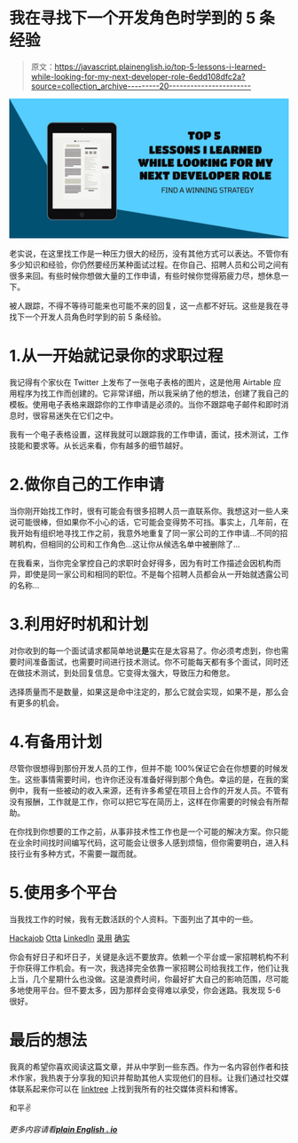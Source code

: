 # 我在寻找下一个开发角色时学到的 5 条经验

> 原文：<https://javascript.plainenglish.io/top-5-lessons-i-learned-while-looking-for-my-next-developer-role-6edd108dfc2a?source=collection_archive---------20----------------------->

![](img/a06f6d52f0d4973d05251dbef0c17688.png)

老实说，在这里找工作是一种压力很大的经历，没有其他方式可以表达。不管你有多少知识和经验，你仍然要经历某种面试过程。在你自己、招聘人员和公司之间有很多来回。有些时候你想做大量的工作申请，有些时候你觉得筋疲力尽，想休息一下。

被人跟踪，不得不等待可能来也可能不来的回复，这一点都不好玩。这些是我在寻找下一个开发人员角色时学到的前 5 条经验。

# 1.从一开始就记录你的求职过程

我记得有个家伙在 Twitter 上发布了一张电子表格的图片，这是他用 Airtable 应用程序为找工作而创建的。它非常详细，所以我采纳了他的想法，创建了我自己的模板。使用电子表格来跟踪你的工作申请是必须的。当你不跟踪电子邮件和即时消息时，很容易迷失在它们之中。

我有一个电子表格设置，这样我就可以跟踪我的工作申请，面试，技术测试，工作技能和要求等。从长远来看，你有越多的细节越好。

# 2.做你自己的工作申请

当你刚开始找工作时，很有可能会有很多招聘人员一直联系你。我想这对一些人来说可能很棒，但如果你不小心的话，它可能会变得势不可挡。事实上，几年前，在我开始有组织地寻找工作之前，我意外地重复了同一家公司的工作申请…不同的招聘机构，但相同的公司和工作角色…这让你从候选名单中被删除了…

在我看来，当你完全掌控自己的求职时会好得多，因为有时工作描述会因机构而异，即使是同一家公司和相同的职位。不是每个招聘人员都会从一开始就透露公司的名称…

# 3.利用好时机和计划

对你收到的每一个面试请求都简单地说**是**实在是太容易了。你必须考虑到，你也需要时间准备面试，也需要时间进行技术测试。你不可能每天都有多个面试，同时还在做技术测试，到处回复信息。它变得太强大，导致压力和倦怠。

选择质量而不是数量，如果这是命中注定的，那么它就会实现，如果不是，那么会有更多的机会。

# 4.有备用计划

尽管你很想得到那份开发人员的工作，但并不能 100%保证它会在你想要的时候发生。这些事情需要时间，也许你还没有准备好得到那个角色。幸运的是，在我的案例中，我有一些被动的收入来源，还有许多希望在项目上合作的开发人员。不管有没有报酬，工作就是工作，你可以把它写在简历上，这样在你需要的时候会有所帮助。

在你找到你想要的工作之前，从事非技术性工作也是一个可能的解决方案。你只能在业余时间找时间编写代码，这可能会让很多人感到烦恼，但你需要明白，进入科技行业有多种方式，不需要一蹴而就。

# 5.使用多个平台

当我找工作的时候，我有无数活跃的个人资料。下面列出了其中的一些。

[Hackajob](https://hackajob.co/)
[Otta](https://otta.com/)
[LinkedIn](https://www.linkedin.com/)
[录用](https://hired.co.uk/)
[确实](https://indeed.com/)

你会有好日子和坏日子，关键是永远不要放弃。依赖一个平台或一家招聘机构不利于你获得工作机会。有一次，我选择完全依靠一家招聘公司给我找工作，他们让我上当，几个星期什么也没做。这是浪费时间，你最好扩大自己的影响范围，尽可能多地使用平台。但不要太多，因为那样会变得难以承受，你会迷路。我发现 5-6 很好。

# 最后的想法

我真的希望你喜欢阅读这篇文章，并从中学到一些东西。作为一名内容创作者和技术作家，我热衷于分享我的知识并帮助其他人实现他们的目标。让我们通过社交媒体联系起来你可以在 [linktree](https://linktr.ee/andrewbaisden) 上找到我所有的社交媒体资料和博客。

和平✌️

*更多内容请看*[***plain English . io***](http://plainenglish.io)